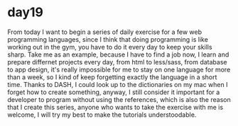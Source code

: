 # day19
From today I want to begin a series of daily exercise for a few web programming languages, since I think that doing programming is like working out in the gym, you have to do it every day to keep your skills sharp.
Take me as an example, because I have to find a job now, I learn and prepare differnet projects every day, from html to less/sass, from database to app design, it's really impossible for me to stay on one language for more than a week, so I kind of keep forgetting exactly the language in a short time.
Thanks to DASH, I could look up to the dictionaries on my mac when I forget how to create something, anyway, I still consider it important for a developer to program without using the references, which is also the reason that I create this series, anyone who wants to take the exercise with me is welcome, I will try my best to make the tutorials understoodable.
